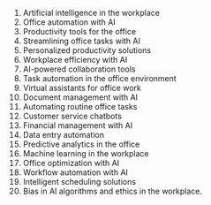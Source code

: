 1. Artificial intelligence in the workplace
2. Office automation with AI
3. Productivity tools for the office
4. Streamlining office tasks with AI
5. Personalized productivity solutions
6. Workplace efficiency with AI
7. AI-powered collaboration tools
8. Task automation in the office environment
9. Virtual assistants for office work
10. Document management with AI
11. Automating routine office tasks
12. Customer service chatbots
13. Financial management with AI
14. Data entry automation
15. Predictive analytics in the office
16. Machine learning in the workplace
17. Office optimization with AI
18. Workflow automation with AI
19. Intelligent scheduling solutions
20. Bias in AI algorithms and ethics in the workplace.
